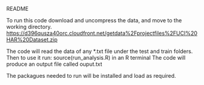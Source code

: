 README

To run this code download and uncompress the data, and move to the working directory.
https://d396qusza40orc.cloudfront.net/getdata%2Fprojectfiles%2FUCI%20HAR%20Dataset.zip

The code will read the data of any *.txt file under the test and train folders. 
Then to use it run: source(run_analysis.R) in an R terminal
The code will produce an output file called ouput.txt

The packagues needed to run will be installed and load as required.